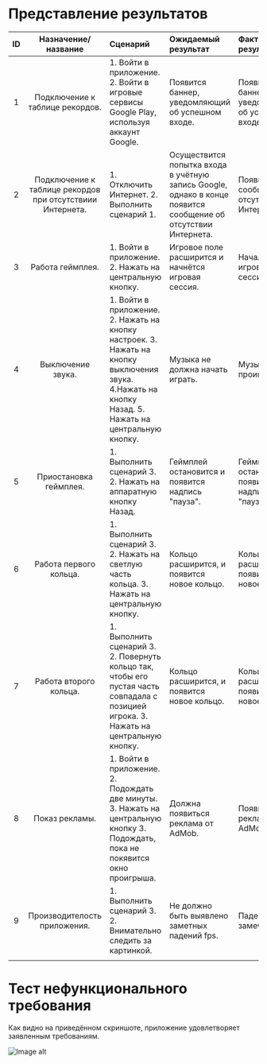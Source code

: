 # Представление результатов

|  ID | Назначение/название | Сценарий | Ожидаемый результат | Фактический результат | Оценка |
|:---:| :---: | :--- | :--- | :--- | :--- |
|  1  | Подключение к таблице рекордов. | 1. Войти в приложение. 2. Войти в игровые сервисы Google Play, используя аккаунт Google. | Появится баннер, уведомляющий об успешном входе. | Появился баннер, уведомляющий об успешном входе. | Тест пройден. |
|  2  | Подключение к таблице рекордов при отсутствиии Интернета. | 1. Отключить Интернет. 2. Выполнить сценарий 1. | Осуществится попытка входа в учётную запись Google, однако в конце появится сообщение об отсутствии Интернета. | Появилось сообщение об отсутствии Интернета. | Тест пройден. |
|  3  | Работа геймплея. | 1. Войти в приложение. 2. Нажать на центральную кнопку. | Игровое поле расширится и начнётся игровая сессия. | Началась игровая сессия. | Тест пройден. |
|  4  | Выключение звука. | 1. Войти в приложение. 2. Нажать на кнопку настроек. 3. Нажать на кнопку выключения звука. 4.Нажать на кнопку Назад. 5. Нажать на центральную кнопку. | Музыка не должна начать играть. | Музыка не проигрывается. | Тест пройден. |
|  5  | Приостановка геймплея. | 1. Выполнить сценарий 3. 2. Нажать на аппаратную кнопку Назад. | Геймплей остановится и появится надпись "пауза". | Геймплей остановился и появилась надпись "пауза" | Тест пройден. |
|  6  | Работа первого кольца. | 1. Выполнить сценарий 3. 2. Нажать на светлую часть кольца. 3. Нажать на центральную кнопку. | Кольцо расширится, и появится новое кольцо. | Кольцо расширилось, появилось новое кольцо. | Тест пройден. |
|  7  | Работа второго кольца. | 1. Выполнить сценарий 3. 2. Повернуть кольцо так, чтобы его пустая часть совпадала с позицией игрока. 3. Нажать на центральную кнопку. | Кольцо расширится, и появится новое кольцо. | Кольцо расширилось, появилось новое кольцо. | Тест пройден. |
|  8  | Показ рекламы. | 1. Войти в приложение. 2. Подождать две минуты. 3. Нажать на центральную кнопку 3. Подождать, пока не покявится окно проигрыша. | Должна появиться реклама от AdMob. | Появилась реклама от AdMob. | Тест пройден. |
|  9  | Производителость приложения. | 1. Выполнить сценарий 3. 2. Внимательно следить за картинкой. | Не должно быть выявлено заметных падений fps. | Падений fps не замечено. | Тест пройден. |
|  |  |  |  |  |  |

# Тест нефункционального требования

Как видно на приведённом скриншоте, приложение удовлетворяет заявленным требованиям.

![Image alt](zoom_inf/docs/Testing/MemoryTest.jpg)
